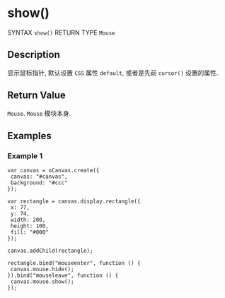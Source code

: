 # show()

SYNTAX `show()` RETURN TYPE `Mouse` 

## Description 

显示鼠标指针, 默认设置 `CSS` 属性 `default`, 或者是先前 `cursor()` 设置的属性.

## Return Value

`Mouse`. `Mouse` 模块本身.

## Examples

### Example 1

```
var canvas = oCanvas.create({
 canvas: "#canvas",
 background: "#ccc"
});

var rectangle = canvas.display.rectangle({
 x: 77,
 y: 74,
 width: 200,
 height: 100,
 fill: "#000"
});

canvas.addChild(rectangle);

rectangle.bind("mouseenter", function () {
 canvas.mouse.hide();
}).bind("mouseleave", function () {
 canvas.mouse.show();
});
```